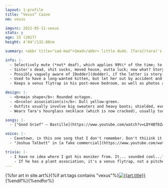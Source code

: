 ```yaml
---
layout: 1-profile
title: “Vexus” Caine
nm: vexus

imgsrc: 2021-05-11-vexus
stats: y
age: 15 (2017)
height: 4'04"/132.08cm

summary: <abbr title="sad-mad">Smad</abbr> little dude. [Tara](tara)'s sibling, best friend of [Levi](levi)'s.

info: |-
  - Selectively mute (*not* deaf), which applies 99%\* of the time; to avoid people making a fuss over it, avoids everyone whenever possible. (\*The 1% used to be reserved for family. It's nearly 0% nowadays.) Doesn't go out of his way to be a jerk, usually.
  - Sister's dead, shit sucks, moved house, outta luck; now what? Story status somewhat uncertain, but probably involves revisiting Tara's old friends ([Nico](nico) & [Ivy](ivy)), dealing with his *new* friend Levi, and meeting some version of [Ava](ava).
  - Possibly vaguely aware of [Dodder](dodder), if the latter is story-relevant, in a "stop using my dead sister for your stupid culty self-help bullshit" way.
  - Used to have a long-wanted kitten, but let her out by accident and never saw her alive again.
  - Keeps a venus flytrap in his post-move bedroom, as well as photos and mementos of Tar---the only traces of her existence on display in the whole house.

design: |-
  - <b>main shape</b>: Rounded octagon.
  - <b>color association(s)</b>: Dull yellow-green.
  - Outfits usually involve big sweaters and heavy boots; shielded, even in summer.
  - Wears Tara's hourglass necklace (which is now cracked), usually tucked safely between his clothing layers.

songs: |-
  - ["Good Grief" – Bastille](https://www.youtube.com/watch?v=LDY4Bf8Zwn8)

voice: |-
  - Cavetown, in this one song that I don't remember. Don't thiiink it applied as much in general?
  - "Joshua Talbott" in [a fake commercial](https://www.youtube.com/watch?v=BHPOZJe0Inc) (<i>The Onion</i>)

trivia: |-
  - I have no idea where I got his moniker from. It... sounded cool...? especially for an edgy tween?? Surname, meanwhile, is an anagram of "-cenia," from [<i>Sarracenia flava</i>](https://en.wikipedia.org/wiki/Sarracenia_flava).
    - If he has a plant association, it's a venus flytrap, not a pitcher plant.
---
```

<div id="gallery">{%for art in site.art%}{%if art.tags contains "vexus"%}<a href="{{art.url}}"><img src="{%include url.html%}/assets/img/art/{{art.date|date:"%F"}}-tn{%if art.multi%}-{{page.nm}}{%endif%}.jpg" alt="{{art.title}}"/></a>{%endif%}{%endfor%}</div>
